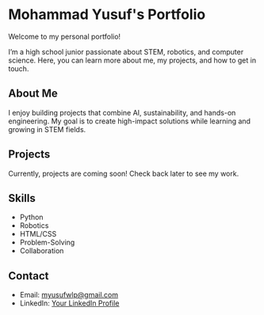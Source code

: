 # Mohammad Yusuf's Portfolio

Welcome to my personal portfolio!  

I’m a high school junior passionate about STEM, robotics, and computer science. Here, you can learn more about me, my projects, and how to get in touch.

## About Me
I enjoy building projects that combine AI, sustainability, and hands-on engineering. My goal is to create high-impact solutions while learning and growing in STEM fields.

## Projects
Currently, projects are coming soon! Check back later to see my work.

## Skills
- Python
- Robotics
- HTML/CSS
- Problem-Solving
- Collaboration

## Contact
- Email: [myusufwlp@gmail.com](mailto:myusufwlp@gmail.com)  
- LinkedIn: [Your LinkedIn Profile](https://www.linkedin.com/)
